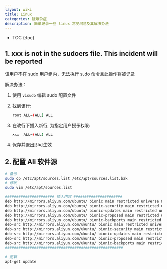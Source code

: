 ```yaml
---
layout: wiki
title: Linux 
categories: 疑难杂症
description: 简单记录一些 linux 常见问题及其解决办法
---
```


* TOC
{:toc}

## 1. xxx is not in the sudoers file.  This incident will be reported

该用户不在 sudo 用户组内，无法执行 sudo 命令且此操作将被记录

解决办法：

1. 使用 `visudo` 编辑 sudo 配置文件

2. 找到该行:

    ```bash
    root ALL=(ALL) ALL
    ```

3. 在改行下插入新行, 为指定用户授予权限:

    ```bash
    xxx  ALL=(ALL) ALL
    ```

4. 保存并退出即可生效

## 2. 配置 Ali 软件源

```bash
# 备份
sudo cp /etc/apt/sources.list /etc/apt/sources.list.bak
# 修改
sudo vim /etc/apt/sources.list

###################### 插入内容 ######################
deb http://mirrors.aliyun.com/ubuntu/ bionic main restricted universe multiverse
deb http://mirrors.aliyun.com/ubuntu/ bionic-security main restricted universe multiverse
deb http://mirrors.aliyun.com/ubuntu/ bionic-updates main restricted universe multiverse
deb http://mirrors.aliyun.com/ubuntu/ bionic-proposed main restricted universe multiverse
deb http://mirrors.aliyun.com/ubuntu/ bionic-backports main restricted universe multiverse
deb-src http://mirrors.aliyun.com/ubuntu/ bionic main restricted universe multiverse
deb-src http://mirrors.aliyun.com/ubuntu/ bionic-security main restricted universe multiverse
deb-src http://mirrors.aliyun.com/ubuntu/ bionic-updates main restricted universe multiverse
deb-src http://mirrors.aliyun.com/ubuntu/ bionic-proposed main restricted universe multiverse
deb-src http://mirrors.aliyun.com/ubuntu/ bionic-backports main restricted universe multiverse
#####################################################

# 更新
apt-get update
```
